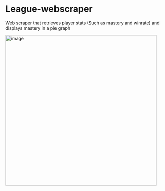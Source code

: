 # League-webscraper
Web scraper that retrieves player stats (Such as mastery and winrate) and displays mastery in a pie graph

<img width="480" alt="image" src="https://user-images.githubusercontent.com/112285076/215836832-886f8e74-5899-4fd8-a74e-ad0f125f545b.png">
